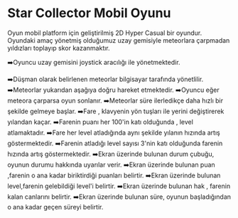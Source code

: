 # Star Collector Mobil Oyunu

Oyun mobil platform için geliştirilmiş 2D Hyper Casual bir oyundur. Oyundaki amaç yönetmiş olduğumuz uzay gemisiyle meteorlara çarpmadan yıldızları toplayıp skor kazanmaktır.

➡️Oyuncu uzay gemisini joystick aracılığı ile yönetmektedir.

➡️Düşman olarak belirlenen meteorlar bilgisayar tarafında yönetlilir.
➡️Meteorlar yukarıdan aşağıya doğru hareket etmektedir.
➡️Oyuncu eğer meteora çarparsa oyun sonlanır.
➡️Meteorlar süre ilerledikçe daha hızlı bir şekilde gelmeye başlar.
➡️Fare , klavyenin yön tuşları ile yerini değiştirerek yılandan kaçar.
➡️Farenin puanı her 100'in katı olduğunda , level atlamaktadır.
➡️Fare her level atladığında aynı şekilde yılanın hızında artış göstermektedir.
➡️Farenin atladığı level sayısı 3'nin katı olduğunda farenin hızında artış göstermektedir.
➡️Ekran üzerinde bulunan durum çubuğu, oyunun durumu hakkında uyarılar verir.
➡️Ekran üzerinde bulunan puan ,farenin o ana kadar biriktirdiği puanları belirtir.
➡️Ekran üzerinde bulunan level,farenin gelebildiği level'i belirtir.
➡️Ekran üzerinde bulunan hak , farenin kalan canlarını belirtir.
➡️Ekran üzerinde bulunan süre, oyunun başladığından o ana kadar geçen süreyi belirtir.
